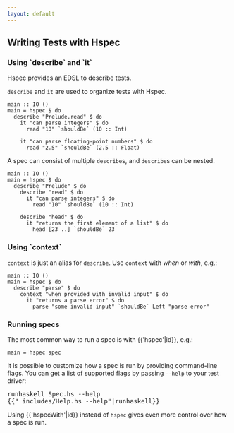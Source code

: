 ```yaml
---
layout: default
---
```


## Writing Tests with Hspec

### Using \`describe\` and \`it\`

Hspec provides an EDSL to describe tests.

`describe` and `it` are used to organize tests with Hspec.

```hspec
main :: IO ()
main = hspec $ do
  describe "Prelude.read" $ do
    it "can parse integers" $ do
      read "10" `shouldBe` (10 :: Int)

    it "can parse floating-point numbers" $ do
      read "2.5" `shouldBe` (2.5 :: Float)
```

A spec can consist of multiple `describe`s, and `describe`s can be nested.

```hspec
main :: IO ()
main = hspec $ do
  describe "Prelude" $ do
    describe "read" $ do
      it "can parse integers" $ do
        read "10" `shouldBe` (10 :: Int)

    describe "head" $ do
      it "returns the first element of a list" $ do
        head [23 ..] `shouldBe` 23
```

### Using \`context\`

`context` is just an alias for `describe`.  Use `context` with *when* or
*with*, e.g.:


```hspec
main :: IO ()
main = hspec $ do
  describe "parse" $ do
    context "when provided with invalid input" $ do
      it "returns a parse error" $ do
        parse "some invalid input" `shouldBe` Left "parse error"
```

### Running specs

The most common way to run a spec is with {{'hspec'|id}}, e.g.:

```
main = hspec spec
```

It is possible to customize how a spec is run by providing command-line flags.
You can get a list of supported flags by passing `--help` to your test driver:

<pre>
<kbd class="shell-input">runhaskell Spec.hs --help</kbd>
<samp>{{"_includes/Help.hs --help"|runhaskell}}</samp>
</pre>

Using {{'hspecWith'|id}} instead of `hspec` gives even more control over how a
spec is run.
